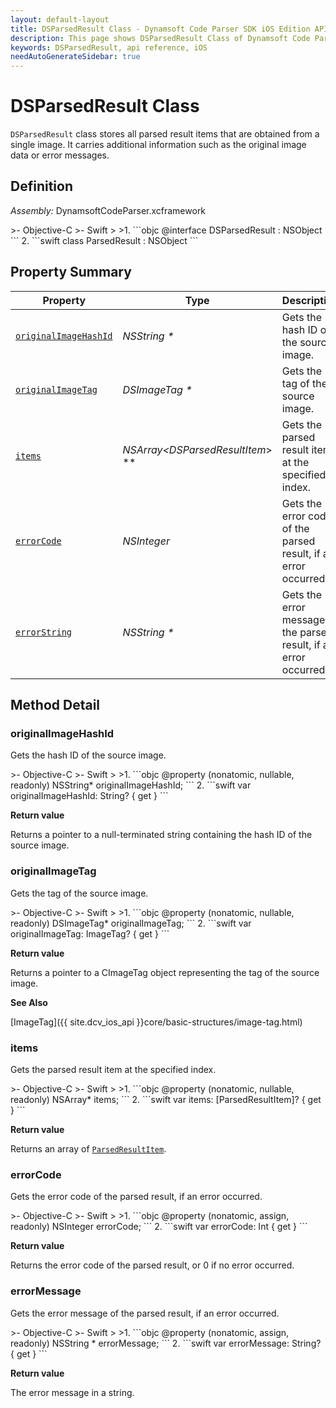 ```yaml
---
layout: default-layout
title: DSParsedResult Class - Dynamsoft Code Parser SDK iOS Edition API Reference
description: This page shows DSParsedResult Class of Dynamsoft Code Parser SDK iOS Edition.
keywords: DSParsedResult, api reference, iOS
needAutoGenerateSidebar: true
---
```



# DSParsedResult Class

`DSParsedResult` class stores all parsed result items that are obtained from a single image. It carries additional information such as the original image data or error messages.

## Definition

*Assembly:* DynamsoftCodeParser.xcframework

<div class="sample-code-prefix"></div>
>- Objective-C
>- Swift
>
>1. 
```objc
@interface DSParsedResult : NSObject
```
2. 
```swift
class ParsedResult : NSObject
```

## Property Summary

| Property | Type | Description |
| -------- | ---- | ----------- |
| [`originalImageHashId`](#originalimagehashid) | *NSString \** | Gets the hash ID of the source image. |
| [`originalImageTag`](#originalimagetag) | *DSImageTag \** | Gets the tag of the source image. |
| [`items`](#items) | *NSArray<DSParsedResultItem*> \** | Gets the parsed result item at the specified index. |
| [`errorCode`](#errorcode) | *NSInteger* | Gets the error code of the parsed result, if an error occurred. |
| [`errorString`](#errormessage) | *NSString \** | Gets the error message of the parsed result, if an error occurred. |

## Method Detail

### originalImageHashId

Gets the hash ID of the source image.

<div class="sample-code-prefix"></div>
>- Objective-C
>- Swift
>
>1. 
```objc
@property (nonatomic, nullable, readonly) NSString* originalImageHashId;
```
2. 
```swift
var originalImageHashId: String? { get }
```

**Return value**

Returns a pointer to a null-terminated string containing the hash ID of the source image.

### originalImageTag

Gets the tag of the source image.

<div class="sample-code-prefix"></div>
>- Objective-C
>- Swift
>
>1. 
```objc
@property (nonatomic, nullable, readonly) DSImageTag* originalImageTag;
```
2. 
```swift
var originalImageTag: ImageTag? { get }
```

**Return value**

Returns a pointer to a CImageTag object representing the tag of the source image.

**See Also**

[ImageTag]({{ site.dcv_ios_api }}core/basic-structures/image-tag.html)

### items

Gets the parsed result item at the specified index.

<div class="sample-code-prefix"></div>
>- Objective-C
>- Swift
>
>1. 
```objc
@property (nonatomic, nullable, readonly) NSArray<DSParsedResultItem*>* items;
```
2. 
```swift
var items: [ParsedResultItem]? { get }
```

**Return value**

Returns an array of [`ParsedResultItem`](parsed-result-item.html).

### errorCode

Gets the error code of the parsed result, if an error occurred.

<div class="sample-code-prefix"></div>
>- Objective-C
>- Swift
>
>1. 
```objc
@property (nonatomic, assign, readonly) NSInteger errorCode;
```
2. 
```swift
var errorCode: Int { get }
```

**Return value**

Returns the error code of the parsed result, or 0 if no error occurred.

### errorMessage

Gets the error message of the parsed result, if an error occurred.

<div class="sample-code-prefix"></div>
>- Objective-C
>- Swift
>
>1. 
```objc
@property (nonatomic, assign, readonly) NSString * errorMessage;
```
2. 
```swift
var errorMessage: String? { get }
```

**Return value**

The error message in a string.
